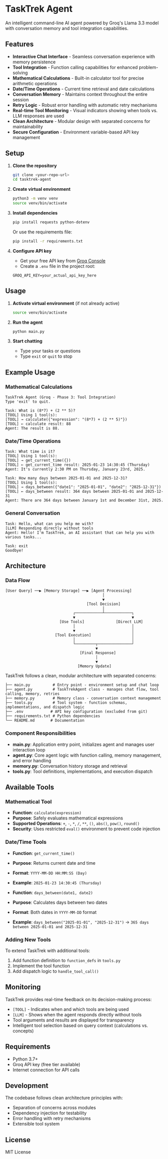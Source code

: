 # TaskTrek Agent

An intelligent command-line AI agent powered by Groq's Llama 3.3 model with conversation memory and tool integration capabilities.

## Features

- **Interactive Chat Interface** - Seamless conversation experience with memory persistence
- **Tool Integration** - Function calling capabilities for enhanced problem-solving
- **Mathematical Calculations** - Built-in calculator tool for precise arithmetic operations
- **Date/Time Operations** - Current time retrieval and date calculations
- **Conversation Memory** - Maintains context throughout the entire session
- **Retry Logic** - Robust error handling with automatic retry mechanisms
- **Real-time Tool Monitoring** - Visual indicators showing when tools vs. LLM responses are used
- **Clean Architecture** - Modular design with separated concerns for maintainability
- **Secure Configuration** - Environment variable-based API key management

## Setup

1. **Clone the repository**
   ```bash
   git clone <your-repo-url>
   cd tasktrek-agent
   ```

2. **Create virtual environment**
   ```bash
   python3 -m venv venv
   source venv/bin/activate
   ```

3. **Install dependencies**
   ```bash
   pip install requests python-dotenv
   ```
   Or use the requirements file:
   ```bash
   pip install -r requirements.txt
   ```

4. **Configure API key**
   - Get your free API key from [Groq Console](https://console.groq.com/)
   - Create a `.env` file in the project root:
   ```
   GROQ_API_KEY=your_actual_api_key_here
   ```

## Usage

1. **Activate virtual environment** (if not already active)
   ```bash
   source venv/bin/activate
   ```

2. **Run the agent**
   ```bash
   python main.py
   ```

3. **Start chatting**
   - Type your tasks or questions
   - Type `exit` or `quit` to stop

## Example Usage

### Mathematical Calculations
```
TaskTrek Agent (Groq - Phase 3: Tool Integration)
Type 'exit' to quit.

Task: What is (8*7) + (2 ** 5)?
[TOOL] Using 1 tool(s):
[TOOL] → calculate({"expression": "(8*7) + (2 ** 5)"})
[TOOL] ← calculate result: 88
Agent: The result is 88.
```

### Date/Time Operations
```
Task: What time is it?
[TOOL] Using 1 tool(s):
[TOOL] → get_current_time({})
[TOOL] ← get_current_time result: 2025-01-23 14:30:45 (Thursday)
Agent: It's currently 2:30 PM on Thursday, January 23rd, 2025.

Task: How many days between 2025-01-01 and 2025-12-31?
[TOOL] Using 1 tool(s):
[TOOL] → days_between({"date1": "2025-01-01", "date2": "2025-12-31"})
[TOOL] ← days_between result: 364 days between 2025-01-01 and 2025-12-31
Agent: There are 364 days between January 1st and December 31st, 2025.
```

### General Conversation
```
Task: Hello, what can you help me with?
[LLM] Responding directly without tools
Agent: Hello! I'm TaskTrek, an AI assistant that can help you with various tasks...

Task: exit
Goodbye!
```

## Architecture

### Data Flow
```
[User Query] ──▶ [Memory Storage] ──▶ [Agent Processing]
                                           │
                                           ▼
                                    [Tool Decision]
                                           │
                              ┌────────────┴────────────┐
                              ▼                         ▼
                        [Use Tools]              [Direct LLM]
                              │                         │
                              ▼                         │
                      [Tool Execution]                  │
                              │                         │
                              └─────────┬───────────────┘
                                        ▼
                                 [Final Response]
                                        │
                                        ▼
                                [Memory Update]
```

TaskTrek follows a clean, modular architecture with separated concerns:

```
├── main.py          # Entry point - environment setup and chat loop
├── agent.py         # TaskTrekAgent class - manages chat flow, tool calling, memory, retries
├── memory.py        # Memory class - conversation context management
├── tools.py         # Tool system - function schemas, implementations, and dispatch logic
├── .env            # API key configuration (excluded from git)
├── requirements.txt # Python dependencies
└── README.md       # Documentation
```

### Component Responsibilities

- **main.py**: Application entry point, initializes agent and manages user interaction loop
- **agent.py**: Core agent logic with function calling, memory management, and error handling
- **memory.py**: Conversation history storage and retrieval
- **tools.py**: Tool definitions, implementations, and execution dispatch

## Available Tools

### Mathematical Tool
- **Function**: `calculate(expression)`
- **Purpose**: Safely evaluates mathematical expressions
- **Supported Operations**: `+`, `-`, `*`, `/`, `**`, `()`, `abs()`, `pow()`, `round()`
- **Security**: Uses restricted `eval()` environment to prevent code injection

### Date/Time Tools
- **Function**: `get_current_time()`
- **Purpose**: Returns current date and time
- **Format**: `YYYY-MM-DD HH:MM:SS (Day)`
- **Example**: `2025-01-23 14:30:45 (Thursday)`

- **Function**: `days_between(date1, date2)`
- **Purpose**: Calculates days between two dates
- **Format**: Both dates in `YYYY-MM-DD` format
- **Example**: `days_between("2025-01-01", "2025-12-31")` → `365 days between 2025-01-01 and 2025-12-31`

### Adding New Tools
To extend TaskTrek with additional tools:

1. Add function definition to `function_defs` in `tools.py`
2. Implement the tool function
3. Add dispatch logic to `handle_tool_call()`

## Monitoring

TaskTrek provides real-time feedback on its decision-making process:

- `[TOOL]` - Indicates when and which tools are being used
- `[LLM]` - Shows when the agent responds directly without tools
- Tool arguments and results are displayed for transparency
- Intelligent tool selection based on query context (calculations vs. concepts)

## Requirements

- Python 3.7+
- Groq API key (free tier available)
- Internet connection for API calls

## Development

The codebase follows clean architecture principles with:
- Separation of concerns across modules
- Dependency injection for testability
- Error handling with retry mechanisms
- Extensible tool system

## License

MIT License